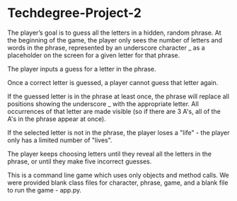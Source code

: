 # Techdegree-Project-2

The player’s goal is to guess all the letters in a hidden, random phrase. At the beginning of the game, the player only sees the number of letters and words in the phrase, represented by an underscore character _ as a placeholder on the screen for a given letter for that phrase.

The player inputs a guess for a letter in the phrase.

Once a correct letter is guessed, a player cannot guess that letter again.

If the guessed letter is in the phrase at least once, the phrase will replace all positions showing the underscore _ with the appropriate letter. All occurrences of that letter are made visible (so if there are 3 A's, all of the A's in the phrase appear at once).

If the selected letter is not in the phrase, the player loses a "life" - the player only has a limited number of "lives".

The player keeps choosing letters until they reveal all the letters in the phrase, or until they make five incorrect guesses.

This is a command line game which uses only objects and method calls. We were provided blank class files for character, phrase, game, and a blank file to run the game - app.py.
